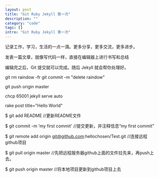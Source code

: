 ```yaml
---
layout: post
title: "Git Ruby Jekyll 第一次"
description: ""
category: "code"
tags: []
intro: "Git Ruby Jekyll 第一次"
---
```


记录工作，学习，生活的一点一滴。更多分享，更多交流，更多进步。

发表一篇文章，就像写代码一样，直接在编辑器上进行书写和总结

编辑完之后，Git 提交就可以完成。随后 Jekyll 就会帮你处理好。

git rm raindow -fr
git commit -m "delete raindow" 

git push origin master  

chcp 65001
jekyll serve auto


rake post title="Hello World"

$ git add README                    //更新README文件

$ git commit -m 'my first commit'   //提交更新，并注释信息“my first commit”

$ git remote add origin git@github.com:hellochosen/Test.git   //连接远程github项目 

$ git pull origin master            //先把远程服务器github上面的文件拉先来，再push上去。

$ git push origin master            //将本地项目更新到github项目上去